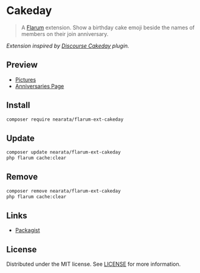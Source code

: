 # Cakeday

> A [Flarum](http://flarum.org) extension. Show a birthday cake emoji beside the names of members on their join anniversary.

_Extension inspired by [Discourse Cakeday](https://www.discourse.org/plugins/cakeday.html) plugin._

## Preview

- [Pictures](https://imgur.com/a/iFn6IXw)
- [Anniversaries Page](https://imgur.com/a/8OaPbcJ)

## Install

```sh
composer require nearata/flarum-ext-cakeday
```

## Update

```sh
composer update nearata/flarum-ext-cakeday
php flarum cache:clear
```

## Remove

```sh
composer remove nearata/flarum-ext-cakeday
php flarum cache:clear
```

## Links

- [Packagist](https://packagist.org/packages/nearata/flarum-ext-cakeday)

## License

Distributed under the MIT license. See [LICENSE](LICENSE) for more information.
